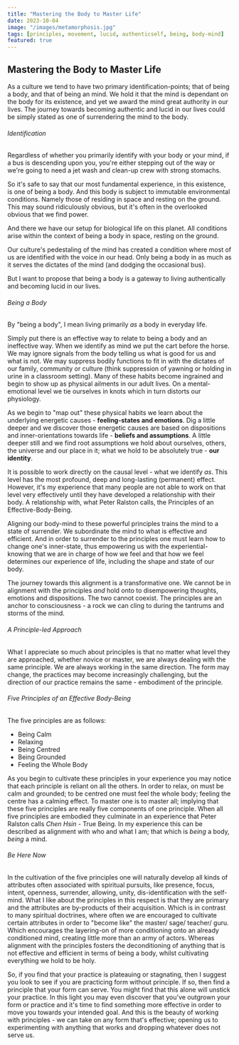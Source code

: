 ```yaml
---
title: "Mastering the Body to Master Life"
date: 2023-10-04
image: "/images/metamorphosis.jpg"
tags: [principles, movement, lucid, authenticself, being, body-mind]
featured: true
---
```


## Mastering the Body to Master Life

As a culture we tend to have two primary identification-points; that of being a body, and that of being an mind. We hold it that the mind is dependant on the body for its existence, and yet we award the mind great authority in our lives. The journey towards becoming authentic and lucid in our lives could be simply stated as  one of surrendering the mind to the body. 

###### Identification

Regardless of whether you primarily identify with your body or your mind, if a bus is descending upon you, you're either stepping out of the way or we're going to need a jet wash and clean-up crew with strong stomachs. 

So it's safe to say that our most fundamental experience, in this existence, is one of being a body. And this body is subject to immutable environmental conditions. Namely those of residing in space and resting on the ground. This may sound ridiculously obvious, but it's often in the overlooked obvious that we find power. 

And there we have our setup for biological life on this planet. All conditions arise within the context of being a body in space, resting on the ground. 

Our culture's pedestaling of the mind has created a condition where most of us are identified with the voice in our head. Only being a body in as much as it serves the dictates of the mind (and dodging the occasional bus). 

But I want to propose that being a body is a gateway to living authentically and becoming lucid in our lives.

###### Being a Body

By "being a body", I mean living primarily *as* a body in everyday life. 

Simply put there is an effective way to relate to being a body and an ineffective way. When we identify as mind we put the cart before the horse. We may ignore signals from the body telling us what is good for us and what is not. We may suppress bodily functions to fit in with the dictates of our family, community or culture (think suppression of yawning or holding in urine in a classroom setting). Many of these habits become ingrained and begin to show up as physical ailments in our adult lives. On a mental-emotional level we tie ourselves in knots which in turn distorts our physiology. 

As we begin to "map out" these physical habits we learn about the underlying energetic causes - **feeling-states and emotions**. Dig a little deeper and we discover those energetic causes are based on dispositions and inner-orientations towards life - **beliefs and assumptions**. A little deeper still and we find root assumptions we hold about ourselves, others, the universe and our place in it; what we hold to be absolutely true - **our identity**. 

It is possible to work directly on the causal level - what we identify *as*. This level has the most profound, deep and long-lasting (permanent) effect. However, it's my experience that many people are not able to work on that level very effectively until they have developed a relationship with their body. A relationship with, what Peter Ralston calls, the Principles of an Effective-Body-Being. 

Aligning our body-mind to these powerful principles trains the mind to a state of surrender. We subordinate the mind to what is effective and efficient. And in order to surrender to the principles one must learn how to change one's inner-state, thus empowering us with the experiential-knowing  that we are in charge of how we feel and that how we feel determines our experience of life, including the shape and state of our body. 

The journey towards this alignment is a transformative one. We cannot be in alignment with the principles *and* hold onto to disempowering thoughts, emotions and dispositions. The two cannot coexist. The principles are an anchor to consciousness - a rock we can cling to during the tantrums and storms of the mind. 

###### A Principle-led Approach

What I appreciate so much about principles is that no matter what level they are approached, whether novice or master, we are always dealing with the same principle. We are always working in the same direction. The form may change, the practices may become increasingly challenging, but the direction of our practice remains the same - embodiment of the principle.

###### Five Principles of an Effective Body-Being

The five principles are as follows:

- Being Calm
- Relaxing
- Being Centred
- Being Grounded
- Feeling the Whole Body

As you begin to cultivate these principles in your experience you may notice that each principle is reliant on all the others. In order to relax, on must be calm and grounded; to be centred one must feel the whole body; feeling the centre has a calming effect. To master one is to master all; implying that these five principles are really five components of one principle. When all five principles are embodied they culminate in an experience that Peter Ralston calls *Chen Hsin* - True Being. In my experience this can be described as alignment with who and what I am; that which is *being* a body, *being* a mind.

###### Be Here Now

In the cultivation of the five principles one will naturally develop all kinds of attributes often associated with spiritual pursuits, like presence, focus, intent, openness, surrender, allowing, unity, dis-identification with the self-mind. What I like about the principles in this respect is that they are primary and the attributes are by-products of their acquisition. Which is in contrast to many spiritual doctrines, where often we are encouraged to cultivate certain attributes in order to "become like" the master/ sage/ teacher/ guru. Which encourages the layering-on of more conditioning onto an already conditioned mind, creating little more than an army of actors. Whereas alignment with the principles fosters the deconditioning of anything that is not effective and efficient in terms of being a body, whilst cultivating everything we hold to be holy. 

So, if you find that your practice is plateauing or stagnating, then I suggest you look to see if you are practicing form without principle. If so, then find a principle that your form can serve. You might find that this alone will unstick your practice. In this light you may even discover that you've outgrown your form or practice and it's time to find something more effective in order to move you towards your intended goal. And this is the beauty of working with principles - we can take on any form that's effective; opening us to experimenting with anything that works and dropping whatever does not serve us. 
